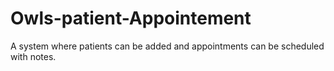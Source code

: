 # Owls-patient-Appointement
A system where patients can be added and appointments can be scheduled with notes.

